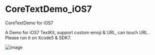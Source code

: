 CoreTextDemo_iOS7
=================

CoreTextDemo for iOS7

A Demo for iOS7 TextKit, support custom emoji & URL, can touch URL .
Please run it on Xcode5 & SDK7. 

![image](https://github.com/Jingoal/JingoalTextKit/ScreenShot.png)
